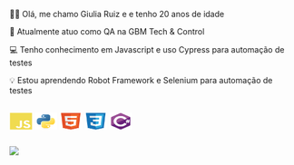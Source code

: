 👋🏻 Olá, me chamo Giulia Ruiz e e tenho 20 anos de idade

💼 Atualmente atuo como QA na GBM Tech & Control

💻 Tenho conhecimento em Javascript e uso Cypress para automação de testes

💡 Estou aprendendo Robot Framework e Selenium para automação de testes

<div style="display: inline_block"><br>
  <img align="center" alt="giulia-js" height="30" width="40" src="https://raw.githubusercontent.com/devicons/devicon/master/icons/javascript/javascript-plain.svg">
  <img align="center" alt="giulia-python" height="30" width="40" src="https://raw.githubusercontent.com/devicons/devicon/master/icons/python/python-original.svg">
  <img align="center" alt="giulia-html" height="30" width="40" src="https://raw.githubusercontent.com/devicons/devicon/master/icons/html5/html5-original.svg">
  <img align="center" alt="giulia-css" height="30" width="40" src="https://raw.githubusercontent.com/devicons/devicon/master/icons/css3/css3-original.svg">
  <img align="center" alt="giulia-Csharp" height="30" width="40" src="https://raw.githubusercontent.com/devicons/devicon/master/icons/csharp/csharp-original.svg">
</div>

  
  ##
 
<div> 
  <a href="https://www.linkedin.com/in/giulia-ruiz-793a5226a/" target="_blank"><img src="https://img.shields.io/badge/-LinkedIn-%230077B5?style=for-the-badge&logo=linkedin&logoColor=white" target="_blank"></a>
</div>
